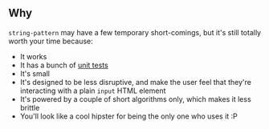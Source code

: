 ## Why

`string-pattern` may have a few temporary short-comings, but it's still totally worth your time
because:

* It works
* It has a bunch of [unit tests](https://github.com/msafi/string-pattern/tree/master/test)
* It's small
* It's designed to be less disruptive, and make the user feel that they're interacting
with a plain `input` HTML element
* It's powered by a couple of short algorithms only, which makes it less brittle
* You'll look like a cool hipster for being the only one who uses it :P
